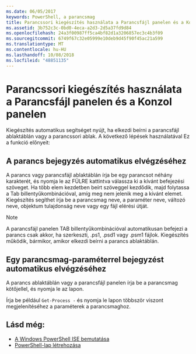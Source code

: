```yaml
---
ms.date: 06/05/2017
keywords: PowerShell, a parancsmag
title: Parancssori kiegészítés használata a Parancsfájl panelen és a Konzol panelen
ms.assetid: 3b752c3c-0bd0-4eca-a2d3-2d5a37fd9d84
ms.openlocfilehash: 24a3f00987ff5ca4bf82d1a3206857ec3c4b3f09
ms.sourcegitcommit: 6749f67c32e05999e10deb9d45f90f45ac21a599
ms.translationtype: MT
ms.contentlocale: hu-HU
ms.lasthandoff: 10/08/2018
ms.locfileid: "48851135"
---
```

# <a name="how-to-use-tab-completion-in-the-script-pane-and-console-pane"></a>Parancssori kiegészítés használata a Parancsfájl panelen és a Konzol panelen

Kiegészítés automatikus segítséget nyújt, ha elkezdi beírni a parancsfájl ablaktáblán vagy a parancssori ablak. A következő lépések használatával Ez a funkció előnyeit:

## <a name="to-automatically-complete-a-command-entry"></a>A parancs bejegyzés automatikus elvégzéséhez

A parancs vagy parancsfájl ablaktáblán írja be egy parancsot néhány karakterét, és nyomja le az FÜLRE kattintva válassza ki a kívánt befejezési szöveget. Ha több elem kezdetben beírt szöveggel kezdődik, majd folytassa a Tab billentyűkombinációval, amíg meg nem jelenik meg a kívánt elemet. Kiegészítés segíthet írja be a parancsmag neve, a paraméter neve, változó neve, objektum tulajdonság neve vagy egy fájl elérési útját.

> [!NOTE]
> A parancsfájl panelen TAB billentyűkombinációval automatikusan befejezi a parancs csak akkor, ha szerkeszti, .ps1, .psd1 vagy .psm1 fájlok. Kiegészítés működik, bármikor, amikor elkezdi beírni a parancs ablaktáblán.

## <a name="to-automatically-complete-a-cmdlet-parameter-entry"></a>Egy parancsmag-paraméterrel bejegyzést automatikus elvégzéséhez

A parancs ablaktáblán vagy a parancsfájl panelen írja be a parancsmag kötőjellel, és nyomja le az lapon.

Írja be például `Get-Process -` és nyomja le lapon többször viszont megjelenítéséhez a paraméterek a parancsmaghoz.

## <a name="see-also"></a>Lásd még:

- [A Windows PowerShell ISE bemutatása](Introducing-the-Windows-PowerShell-ISE.md)
- [PowerShell-lap létrehozása](How-to-Create-a-PowerShell-Tab-in-Windows-PowerShell-ISE.md)
